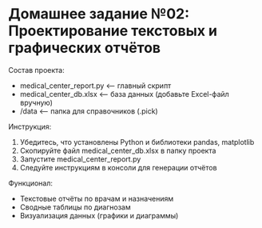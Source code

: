 Домашнее задание №02: Проектирование текстовых и графических отчётов
====================================================================

Состав проекта:
- medical_center_report.py       <-- главный скрипт
- medical_center_db.xlsx         <-- база данных (добавьте Excel-файл вручную)
- /data                          <-- папка для справочников (.pick)

Инструкция:
1. Убедитесь, что установлены Python и библиотеки pandas, matplotlib
2. Скопируйте файл medical_center_db.xlsx в папку проекта
3. Запустите medical_center_report.py
4. Следуйте инструкциям в консоли для генерации отчётов

Функционал:
- Текстовые отчёты по врачам и назначениям
- Сводные таблицы по диагнозам
- Визуализация данных (графики и диаграммы)

